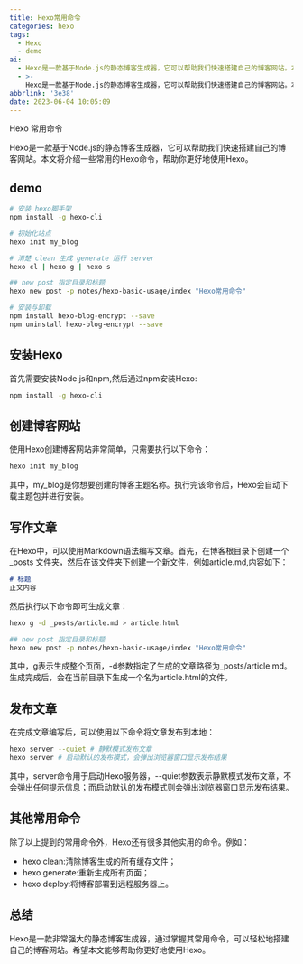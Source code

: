 ```yaml
---
title: Hexo常用命令
categories: hexo
tags:
  - Hexo
  - demo
ai:
  - Hexo是一款基于Node.js的静态博客生成器，它可以帮助我们快速搭建自己的博客网站。本文将介绍一些常用的Hexo命令，帮助你更好地使用Hexo。
  - >-
    Hexo是一款基于Node.js的静态博客生成器，它可以帮助我们快速搭建自己的博客网站。本文将介绍一些常用的Hexo命令，帮助你更好地使用Hexo。本文摘要由ChatGPT智能生成。
abbrlink: '3e38'
date: 2023-06-04 10:05:09
---
```


Hexo 常用命令

Hexo是一款基于Node.js的静态博客生成器，它可以帮助我们快速搭建自己的博客网站。本文将介绍一些常用的Hexo命令，帮助你更好地使用Hexo。

## demo

```bash
# 安装 hexo脚手架
npm install -g hexo-cli

# 初始化站点
hexo init my_blog

# 清楚 clean 生成 generate 运行 server
hexo cl | hexo g | hexo s

## new post 指定目录和标题
hexo new post -p notes/hexo-basic-usage/index "Hexo常用命令"

# 安装与卸载
npm install hexo-blog-encrypt --save
npm uninstall hexo-blog-encrypt --save
```

## 安装Hexo

首先需要安装Node.js和npm,然后通过npm安装Hexo:

```bash
npm install -g hexo-cli
```

## 创建博客网站

使用Hexo创建博客网站非常简单，只需要执行以下命令：

```bash
hexo init my_blog
```

其中，my_blog是你想要创建的博客主题名称。执行完该命令后，Hexo会自动下载主题包并进行安装。

## 写作文章

在Hexo中，可以使用Markdown语法编写文章。首先，在博客根目录下创建一个 _posts 文件夹，然后在该文件夹下创建一个新文件，例如article.md,内容如下：

```markdown
# 标题
正文内容
```

然后执行以下命令即可生成文章：

```bash
hexo g -d _posts/article.md > article.html

## new post 指定目录和标题
hexo new post -p notes/hexo-basic-usage/index "Hexo常用命令"
```

其中，g表示生成整个页面，-d参数指定了生成的文章路径为_posts/article.md。生成完成后，会在当前目录下生成一个名为article.html的文件。

## 发布文章

在完成文章编写后，可以使用以下命令将文章发布到本地：

```bash
hexo server --quiet # 静默模式发布文章
hexo server # 启动默认的发布模式，会弹出浏览器窗口显示发布结果
```

其中，server命令用于启动Hexo服务器，--quiet参数表示静默模式发布文章，不会弹出任何提示信息；而启动默认的发布模式则会弹出浏览器窗口显示发布结果。

## 其他常用命令

除了以上提到的常用命令外，Hexo还有很多其他实用的命令。例如：

- hexo clean:清除博客生成的所有缓存文件；
- hexo generate:重新生成所有页面；
- hexo deploy:将博客部署到远程服务器上。

## 总结

Hexo是一款非常强大的静态博客生成器，通过掌握其常用命令，可以轻松地搭建自己的博客网站。希望本文能够帮助你更好地使用Hexo。
